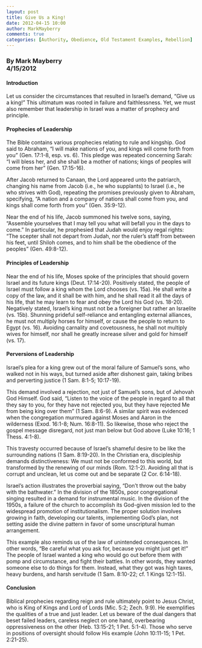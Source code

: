 ```yaml
---
layout: post
title: Give Us a King!
date: 2012-04-15 10:00
author: MarkMayberry
comments: true
categories: [Authority, Obedience, Old Testament Examples, Rebellion]
---
```

<h3><b>By Mark Mayberry     <br />4/15/2012</b></h3>  <h4>Introduction</h4>  <p>Let us consider the circumstances that resulted in Israel’s demand, “Give us a king!” This ultimatum was rooted in failure and faithlessness. Yet, we must also remember that leadership in Israel was a matter of prophecy and principle. </p>  <h4>Prophecies of Leadership</h4>  <p>The Bible contains various prophecies relating to rule and kingship. God said to Abraham, “I will make nations of you, and kings will come forth from you” (Gen. 17:1-8, esp. vs. 6). This pledge was repeated concerning Sarah: “I will bless her, and she shall be a mother of nations; kings of peoples will come from her” (Gen. 17:15-16).</p>  <p>After Jacob returned to Canaan, the Lord appeared unto the patriarch, changing his name from Jacob (i.e., he who supplants) to Israel (i.e., he who strives with God), repeating the promises previously given to Abraham, specifying, “A nation and a company of nations shall come from you, and kings shall come forth from you” (Gen. 35:9-12).</p>  <p>Near the end of his life, Jacob summoned his twelve sons, saying, “Assemble yourselves that I may tell you what will befall you in the days to come.” In particular, he prophesied that Judah would enjoy regal rights: “The scepter shall not depart from Judah, nor the ruler’s staff from between his feet, until Shiloh comes, and to him shall be the obedience of the peoples” (Gen. 49:8-12).</p>  <h4>Principles of Leadership</h4>  <p>Near the end of his life, Moses spoke of the principles that should govern Israel and its future kings (Deut. 17:14-20). Positively stated, the people of Israel must follow a king whom the Lord chooses (vs. 15a). He shall write a copy of the law, and it shall be with him, and he shall read it all the days of his life, that he may learn to fear and obey the Lord his God (vs. 18-20). Negatively stated, Israel’s king must not be a foreigner but rather an Israelite (vs. 15b). Shunning prideful self-reliance and entangling external alliances, he must not multiply horses for himself, or cause the people to return to Egypt (vs. 16). Avoiding carnality and covetousness, he shall not multiply wives for himself, nor shall he greatly increase silver and gold for himself (vs. 17).</p>  <h4>Perversions of Leadership</h4>  <p>Israel’s plea for a king grew out of the moral failure of Samuel’s sons, who walked not in his ways, but turned aside after dishonest gain, taking bribes and perverting justice (1 Sam. 8:1-5; 10:17-19).</p>  <p>This demand involved a rejection, not just of Samuel’s sons, but of Jehovah God Himself. God said, “Listen to the voice of the people in regard to all that they say to you, for they have not rejected you, but they have rejected Me from being king over them” (1 Sam. 8:6-9). A similar spirit was evidenced when the congregation murmured against Moses and Aaron in the wilderness (Exod. 16:1-8; Num. 16:8-11). So likewise, those who reject the gospel message disregard, not just man below but God above (Luke 10:16; 1 Thess. 4:1-8). </p>  <p>This travesty occurred because of Israel’s shameful desire to be like the surrounding nations (1 Sam. 8:19-20). In the Christian era, discipleship demands distinctiveness: We must not be conformed to this world, but transformed by the renewing of our minds (Rom. 12:1-2). Avoiding all that is corrupt and unclean, let us come out and be separate (2 Cor. 6:14-18).</p>  <p>Israel’s action illustrates the proverbial saying, “Don’t throw out the baby with the bathwater.” In the division of the 1850s, poor congregational singing resulted in a demand for instrumental music. In the division of the 1950s, a failure of the church to accomplish its God-given mission led to the widespread promotion of institutionalism. The proper solution involves growing in faith, developing our talents, implementing God’s plan, not setting aside the divine pattern in favor of some unscriptural human arrangement. </p>  <p>This example also reminds us of the law of unintended consequences. In other words, “Be careful what you ask for, because you might just get it!” The people of Israel wanted a king who would go out before them with pomp and circumstance, and fight their battles. In other words, they wanted someone else to do things for them. Instead, what they got was high taxes, heavy burdens, and harsh servitude (1 Sam. 8:10-22; cf. 1 Kings 12:1-15).</p>  <h4>Conclusion</h4>  <p>Biblical prophecies regarding reign and rule ultimately point to Jesus Christ, who is King of Kings and Lord of Lords (Mic. 5:2; Zech. 9:9). He exemplifies the qualities of a true and just leader. Let us beware of the dual dangers that beset failed leaders, careless neglect on one hand, overbearing oppressiveness on the other (Heb. 13:15-21; 1 Pet. 5:1-4). Those who serve in positions of oversight should follow His example (John 10:11-15; 1 Pet. 2:21-25).</p>
